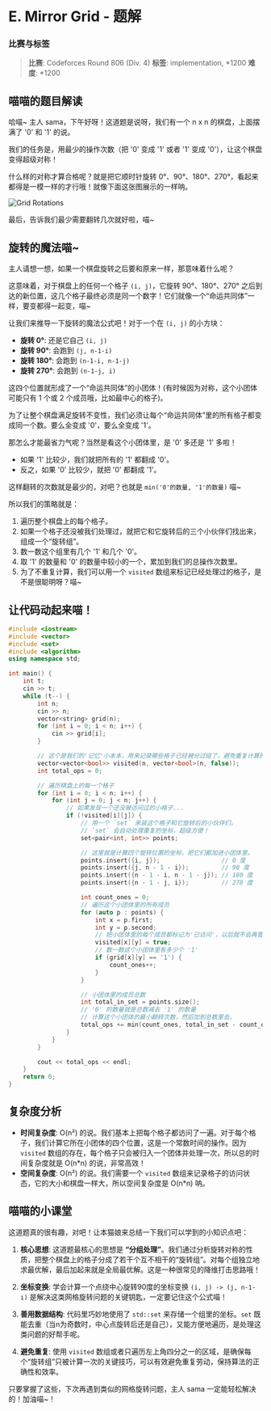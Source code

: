 # E. Mirror Grid - 题解

### 比赛与标签
> **比赛**: Codeforces Round 806 (Div. 4)
> **标签**: implementation, *1200
> **难度**: *1200

## 喵喵的题目解读
哈喵~ 主人 sama，下午好呀！这道题是说呀，我们有一个 n x n 的棋盘，上面摆满了 '0' 和 '1' 的说。

我们的任务是，用最少的操作次数（把 '0' 变成 '1' 或者 '1' 变成 '0'），让这个棋盘变得超级对称！

什么样的对称才算合格呢？就是把它顺时针旋转 0°、90°、180°、270°，看起来都得是一模一样的才行哦！就像下面这张图展示的一样呐。

![Grid Rotations](https://espresso.codeforces.com/9e127392659635e165313d31704e6c98a58a9e40.png)

最后，告诉我们最少需要翻转几次就好啦，喵~

## 旋转的魔法喵~
主人请想一想，如果一个棋盘旋转之后要和原来一样，那意味着什么呢？

这意味着，对于棋盘上的任何一个格子 `(i, j)`，它旋转 90°、180°、270° 之后到达的新位置，这几个格子最终必须是同一个数字！它们就像一个“命运共同体”一样，要变都得一起变，喵~

让我们来推导一下旋转的魔法公式吧！对于一个在 `(i, j)` 的小方块：
*   **旋转 0°**: 还是它自己 `(i, j)`
*   **旋转 90°**: 会跑到 `(j, n-1-i)`
*   **旋转 180°**: 会跑到 `(n-1-i, n-1-j)`
*   **旋转 270°**: 会跑到 `(n-1-j, i)`

这四个位置就形成了一个“命运共同体”的小团体！(有时候因为对称，这个小团体可能只有 1 个或 2 个成员哦，比如最中心的格子)。

为了让整个棋盘满足旋转不变性，我们必须让每个“命运共同体”里的所有格子都变成同一个数。要么全变成 '0'，要么全变成 '1'。

那怎么才能最省力气呢？当然是看这个小团体里，是 '0' 多还是 '1' 多啦！
*   如果 '1' 比较少，我们就把所有的 '1' 都翻成 '0'。
*   反之，如果 '0' 比较少，就把 '0' 都翻成 '1'。

这样翻转的次数就是最少的，对吧？也就是 `min('0'的数量, '1'的数量)` 喵~

所以我们的策略就是：
1.  遍历整个棋盘上的每个格子。
2.  如果一个格子还没被我们处理过，就把它和它旋转后的三个小伙伴们找出来，组成一个“旋转组”。
3.  数一数这个组里有几个 '1' 和几个 '0'。
4.  取 '1' 的数量和 '0' 的数量中较小的一个，累加到我们的总操作次数里。
5.  为了不重复计算，我们可以用一个 `visited` 数组来标记已经处理过的格子，是不是很聪明呀？喵~

## 让代码动起来喵！
```cpp
#include <iostream>
#include <vector>
#include <set>
#include <algorithm>
using namespace std;

int main() {
    int t;
    cin >> t;
    while (t--) {
        int n;
        cin >> n;
        vector<string> grid(n);
        for (int i = 0; i < n; i++) {
            cin >> grid[i];
        }

        // 这个是我们的'记忆'小本本，用来记录哪些格子已经被分过组了，避免重复计算的说。
        vector<vector<bool>> visited(n, vector<bool>(n, false));
        int total_ops = 0;

        // 遍历棋盘上的每一个格子
        for (int i = 0; i < n; i++) {
            for (int j = 0; j < n; j++) {
                // 如果发现一个还没被访问过的小格子...
                if (!visited[i][j]) {
                    // 用一个 `set` 来装这个格子和它旋转后的小伙伴们。
                    // `set` 会自动处理重复的坐标，超级方便！
                    set<pair<int, int>> points;

                    // 这里就是计算四个旋转位置的坐标，把它们都加进小团体里。
                    points.insert({i, j});                 // 0 度
                    points.insert({j, n - 1 - i});         // 90 度
                    points.insert({n - 1 - i, n - 1 - j}); // 180 度
                    points.insert({n - 1 - j, i});         // 270 度

                    int count_ones = 0;
                    // 遍历这个小团体里的所有成员
                    for (auto p : points) {
                        int x = p.first;
                        int y = p.second;
                        // 把小团体里的每个成员都标记为'已访问'，以后就不会再管它们啦
                        visited[x][y] = true;
                        // 数一数这个小团体里有多少个 '1'
                        if (grid[x][y] == '1') {
                            count_ones++;
                        }
                    }

                    // 小团体里的成员总数
                    int total_in_set = points.size();
                    // '0' 的数量就是总数减去 '1' 的数量
                    // 计算这个小团体的最小翻转次数，然后加到总数里去。
                    total_ops += min(count_ones, total_in_set - count_ones);
                }
            }
        }

        cout << total_ops << endl;
    }
    return 0;
}
```

## 复杂度分析
- **时间复杂度**: O(n²) 的说。我们基本上把每个格子都访问了一遍。对于每个格子，我们计算它所在小团体的四个位置，这是一个常数时间的操作。因为 `visited` 数组的存在，每个格子只会被归入一个团体并处理一次，所以总的时间复杂度就是 O(n*n) 的说，非常高效！
- **空间复杂度**: O(n²) 的说。我们需要一个 `visited` 数组来记录格子的访问状态，它的大小和棋盘一样大，所以空间复杂度是 O(n*n) 呐。

## 喵喵的小课堂
这道题真的很有趣，对吧！让本猫娘来总结一下我们可以学到的小知识点吧：

1.  **核心思想**: 这道题最核心的思想是 **“分组处理”**。我们通过分析旋转对称的性质，把整个棋盘上的格子分成了若干个互不相干的“旋转组”。对每个组独立地求最优解，最后加起来就是全局最优解。这是一种很常见的降维打击思路哦！

2.  **坐标变换**: 学会计算一个点绕中心旋转90度的坐标变换 `(i, j) -> (j, n-1-i)` 是解决这类网格旋转问题的关键钥匙，一定要记住这个公式喵！

3.  **善用数据结构**: 代码里巧妙地使用了 `std::set` 来存储一个组里的坐标。`set` 既能去重（当n为奇数时，中心点旋转后还是自己），又能方便地遍历，是处理这类问题的好帮手呢。

4.  **避免重复**: 使用 `visited` 数组或者只遍历左上角四分之一的区域，是确保每个“旋转组”只被计算一次的关键技巧，可以有效避免重复劳动，保持算法的正确性和效率。

只要掌握了这些，下次再遇到类似的网格旋转问题，主人 sama 一定能轻松解决的！加油喵~！